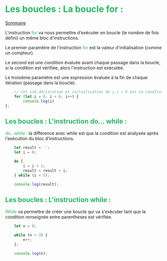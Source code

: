 
# <span style="color: #26B260">Les boucles : La boucle for :</span>

[Sommaire](./00-Sommaire.md)

L'instruction <span style="color: #26B260">for</span> va nous permettre d'exécuter en boucle (le nombre de fois défini) un même bloc d'instructions.

Le premier paramètre de l'instruction <span style="color: #26B260">for</span> est la valeur d'initialisation (comme un compteur).

Le second est une condition évaluée avant chaque passage dans la boucle, si la condition est vérifiée, alors l'instruction est exécutée.

Le troisième paramètre est une expression évaluée à la fin de chaque itération (passage dans la boucle).

```javascript
    // let i=0,déclaration et initialisation de i,i < 6 est la condition, i++ est l'incrémentation
    for (let i = 0; i < 6; i++) {
        console.log(i)
};
```

## <span style="color: #26B260"> Les boucles : L'instruction do... while :</span>

<span style="color: #26B260">do...while :</span> la différence avec while est que la condition est analysée après l'exécution du bloc d’instructions.

```javascript
    let result = '';
    let i = 0;

    do {
        i = i + 1;
        result = result + i;
    } while (i < 5);

    console.log(result);
```

## <span style="color: #26B260"> Les boucles : L'instruction while :</span>

<span style="color: #26B260">While</span> va permettre de créer une boucle qui va s'exécuter tant que la condition renseignée entre parenthèses est vérifiée.

```javascript
    let n = 0;

    while (n < 3) {
        n++;
    };

    console.log(n);
```
